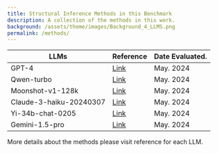 ```yaml
---
title: Structural Inference Methods in this Benchmark
description: A collection of the methods in this work.
background: /assets/theme/images/Background_4_LLMS.png
permalink: /methods/
---
```


| LLMs                                                         | Reference                                                    | Date Evaluated.                                              |
| ------------------------------------------------------------ | ------------------------------------------------------------ | ------------------------------------------------------------ |
| GPT-4 | [Link](https://openai.com/index/gpt-4/) | May. 2024 |
| Qwen-turbo | [Link](https://github.com/QwenLM/Qwen) | May. 2024 |
| Moonshot-v1-128k | [Link](https://platform.moonshot.cn/docs/) | May. 2024 |
| Claude-3-haiku-20240307 | [Link](https://docs.anthropic.com/en/docs/models-overview) | May. 2024 |
| Yi-34b-chat-0205 | [Link](https://huggingface.co/01-ai/Yi-34B-Chat) | May. 2024 |
| Gemini-1.5-pro | [Link](https://deepmind.google/technologies/gemini/pro/) | May. 2024 |



More details about the methods please visit reference for each LLM.









